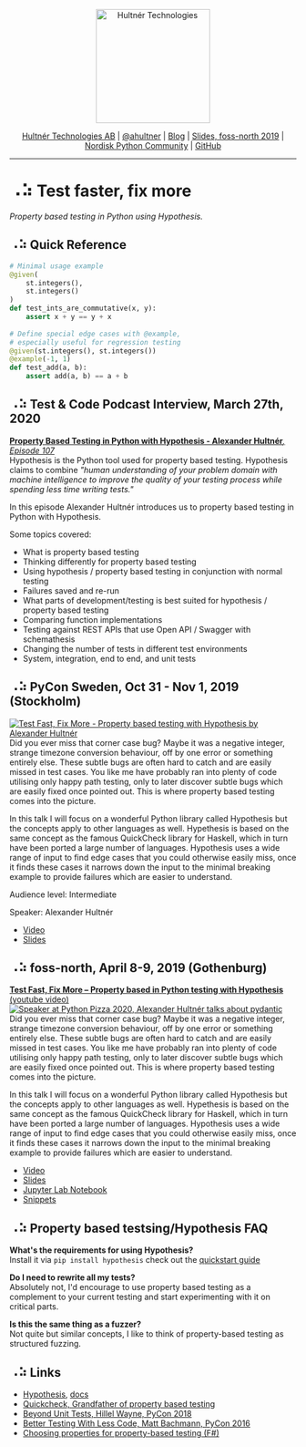 
<p align="center">
  <a href="https://hultner.se/"><img src="https://hultner.se/img/logo/logo_black-01.svg" alt="Hultnér Technologies" align="center" width="200"></a>
</p>
<p align="center">
	<a href="https://hultner.se/" rel="nofollow" class="rich-diff-level-one">Hultnér Technologies AB</a> | <a href="https://twitter.com/ahultner" rel="nofollow" class="rich-diff-level-one">@ahultner</a> | <a href="http://alexander.hultner.se" rel="nofollow" class="rich-diff-level-one">Blog</a> | <a href="https://slides.com/hultner/foss-north-2019/fullscreen#/" rel="nofollow" class="rich-diff-level-one">Slides, foss-north 2019</a> | <a href="https://www.facebook.com/groups/nordiskpython/" rel="nofollow" class="rich-diff-level-one">Nordisk Python Community</a> | <a href="https://github.com/Hultner/Test-faster-fix-more/" rel="nofollow" class="rich-diff-level-one">GitHub</a>
	<hr>
</p>

# ⠠⠵ Test faster, fix more 
*Property based testing in Python using Hypothesis.*


## ⠠⠵ Quick Reference
```python
# Minimal usage example
@given(
    st.integers(), 
    st.integers()
)
def test_ints_are_commutative(x, y):
    assert x + y == y + x
	
# Define special edge cases with @example, 
# especially useful for regression testing
@given(st.integers(), st.integers())
@example(-1, 1)
def test_add(a, b):
    assert add(a, b) == a + b
```

## ⠠⠵ Test & Code Podcast Interview, March 27th, 2020
[**Property Based Testing in Python with Hypothesis - Alexander Hultnér**_, Episode 107_](https://testandcode.com/107)  
Hypothesis is the Python tool used for property based testing.
Hypothesis claims to combine _"human understanding of your problem domain with machine intelligence to improve the quality of your testing process while spending less time writing tests."_

In this episode Alexander Hultnér introduces us to property based testing in Python with Hypothesis.

Some topics covered:

- What is property based testing
- Thinking differently for property based testing
- Using hypothesis / property based testing in conjunction with normal testing
- Failures saved and re-run
- What parts of development/testing is best suited for hypothesis / property based testing
- Comparing function implementations
- Testing against REST APIs that use Open API / Swagger with schemathesis
- Changing the number of tests in different test environments
- System, integration, end to end, and unit tests


## ⠠⠵ PyCon Sweden, Oct 31 - Nov 1, 2019 (Stockholm)
[![Test Fast, Fix More - Property based testing with Hypothesis by Alexander Hultnér](https://i.ytimg.com/vi/MKf6KfdTems/maxresdefault.jpg)](https://www.youtube.com/watch?v=MKf6KfdTems)  
Did you ever miss that corner case bug? Maybe it was a negative integer, strange timezone conversion behaviour, off by one error or something entirely else. These subtle bugs are often hard to catch and are easily missed in test cases. You like me have probably ran into plenty of code utilising only happy path testing, only to later discover subtle bugs which are easily fixed once pointed out. This is where property based testing comes into the picture. 

In this talk I will focus on a wonderful Python library called Hypothesis but the concepts apply to other languages as well. Hypethesis is based on the same concept as the famous QuickCheck library for Haskell, which in turn have been ported a large number of languages. Hypothesis uses a wide range of input to find edge cases that you could otherwise easily miss, once it finds these cases it narrows down the input to the minimal breaking example to provide failures which are easier to understand. 

Audience level: Intermediate 

Speaker: Alexander Hultnér

- [Video](https://www.youtube.com/watch?v=MKf6KfdTems)
- [Slides](https://slides.com/hultner/pycon-se-2019/fullscreen#/)

## ⠠⠵ foss-north, April 8-9, 2019 (Gothenburg)
[**Test Fast, Fix More – Property based in Python testing with Hypothesis** (youtube video)](https://www.youtube.com/watch?v=qKHB0Xr-Yjg)
[![Speaker at Python Pizza 2020, Alexander Hultnér talks about pydantic](https://i.ytimg.com/vi/qKHB0Xr-Yjg/maxresdefault.jpg)](https://www.youtube.com/watch?v=qKHB0Xr-Yjg)  
Did you ever miss that corner case bug? Maybe it was a negative integer, strange timezone conversion behaviour, off by one error or something entirely else. These subtle bugs are often hard to catch and are easily missed in test cases. You like me have probably ran into plenty of code utilising only happy path testing, only to later discover subtle bugs which are easily fixed once pointed out. This is where property based testing comes into the picture. 

In this talk I will focus on a wonderful Python library called Hypothesis but the concepts apply to other languages as well. Hypethesis is based on the same concept as the famous QuickCheck library for Haskell, which in turn have been ported a large number of languages. Hypothesis uses a wide range of input to find edge cases that you could otherwise easily miss, once it finds these cases it narrows down the input to the minimal breaking example to provide failures which are easier to understand.

- [Video](https://www.youtube.com/watch?v=qKHB0Xr-Yjg)
- [Slides](https://slides.com/hultner/foss-north-2019/fullscreen#/)
- [Jupyter Lab Notebook](https://github.com/Hultner/Test-faster-fix-more/blob/master/Foss-North-2019/demo.ipynb)
- [Snippets](https://github.com/Hultner/Test-faster-fix-more/blob/master/Foss-North-2019/snippets.ipynb)

## ⠠⠵ Property based testsing/Hypothesis FAQ
**What's the requirements for using Hypothesis?**   
Install it via `pip install hypothesis` check out the [quickstart guide](https://hypothesis.readthedocs.io/en/latest/quickstart.html)

**Do I need to rewrite all my tests?**  
Absolutely not, I'd encourage to use property based testing as a complement to your current testing
and start experimenting with it on critical parts.

**Is this the same thing as a fuzzer?**  
Not quite but similar concepts, I like to think of property-based testing as structured fuzzing. 


## ⠠⠵ Links
- [Hypothesis](https://hypothesis.works), [docs](https://hypothesis.readthedocs.io/en/latest/)
- [Quickcheck, Grandfather of property based testing](https://en.wikipedia.org/wiki/QuickCheck)
- [Beyond Unit Tests, Hillel Wayne, PyCon 2018](https://www.youtube.com/watch?v=MYucYon2-lk)
- [Better Testing With Less Code, Matt Bachmann, PyCon 2016](https://www.youtube.com/watch?v=jvwfDdgg93E)
- [Choosing properties for property-based testing (F#)](https://fsharpforfunandprofit.com/posts/property-based-testing-2/)
